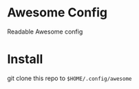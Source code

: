 # Awesome Config

Readable Awesome config

# Install

git clone this repo to `$HOME/.config/awesome`
